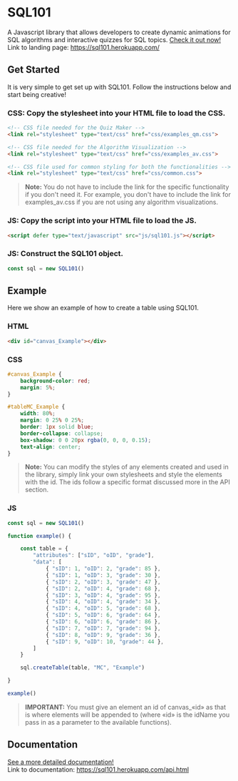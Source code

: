 # SQL101
A Javascript library that allows developers to create dynamic animations for SQL algorithms and interactive quizzes for SQL topics.
[Check it out now!](https://sql101.herokuapp.com/)  
Link to landing page: https://sql101.herokuapp.com/

## Get Started 
It is very simple to get set up with SQL101. Follow the instructions below and start being creative!

### CSS: Copy the stylesheet into your HTML file to load the CSS.
```html
<!-- CSS file needed for the Quiz Maker -->
<link rel="stylesheet" type="text/css" href="css/examples_qm.css">

<!-- CSS file needed for the Algorithm Visualization -->
<link rel="stylesheet" type="text/css" href="css/examples_av.css">

<!-- CSS file used for common styling for both the functionalities -->
<link rel="stylesheet" type="text/css" href="css/common.css">
```
> **Note:** You do not have to include the link for the specific functionality if you don't need it. For example, you don't have to include the link for examples_av.css if you are not using any algorithm visualizations.

### JS: Copy the script into your HTML file to load the JS.
```html
<script defer type="text/javascript" src="js/sql101.js"></script>
```

### JS: Construct the SQL101 object.
```javascript
const sql = new SQL101()
```

## Example 
Here we show an example of how to create a table using SQL101.

### HTML
```html
<div id="canvas_Example"></div>
```

### CSS
```css
#canvas_Example {
    background-color: red;
    margin: 5%;
}

#tableMC_Example {
    width: 80%;
    margin: 0 25% 0 25%;
    border: 1px solid blue;
    border-collapse: collapse;
    box-shadow: 0 0 20px rgba(0, 0, 0, 0.15);
    text-align: center;
}
```
> **Note:** You can modify the styles of any elements created and used in the library, simply link your own stylesheets and style the elements with the id. The ids follow a specific format discussed more in the API section.

### JS
```javascript
const sql = new SQL101()

function example() {

    const table = {
        "attributes": ["sID", "oID", "grade"],
        "data": [
            { "sID": 1, "oID": 2, "grade": 85 },
            { "sID": 1, "oID": 3, "grade": 30 },
            { "sID": 2, "oID": 3, "grade": 47 },
            { "sID": 2, "oID": 4, "grade": 68 },
            { "sID": 3, "oID": 4, "grade": 95 },
            { "sID": 4, "oID": 4, "grade": 34 },
            { "sID": 4, "oID": 5, "grade": 68 },
            { "sID": 5, "oID": 6, "grade": 64 },
            { "sID": 6, "oID": 6, "grade": 86 },
            { "sID": 7, "oID": 7, "grade": 94 },
            { "sID": 8, "oID": 9, "grade": 36 },
            { "sID": 9, "oID": 10, "grade": 44 },
        ]
    }

    sql.createTable(table, "MC", "Example")

}

example()
```
> **IMPORTANT:** You must give an element an id of canvas_«id» as that is where elements will be appended to (where «id» is the idName you pass in as a parameter to the available functions). </h5>

## Documentation 
[See a more detailed documentation!](https://sql101.herokuapp.com/api.html)  
Link to documentation: https://sql101.herokuapp.com/api.html
